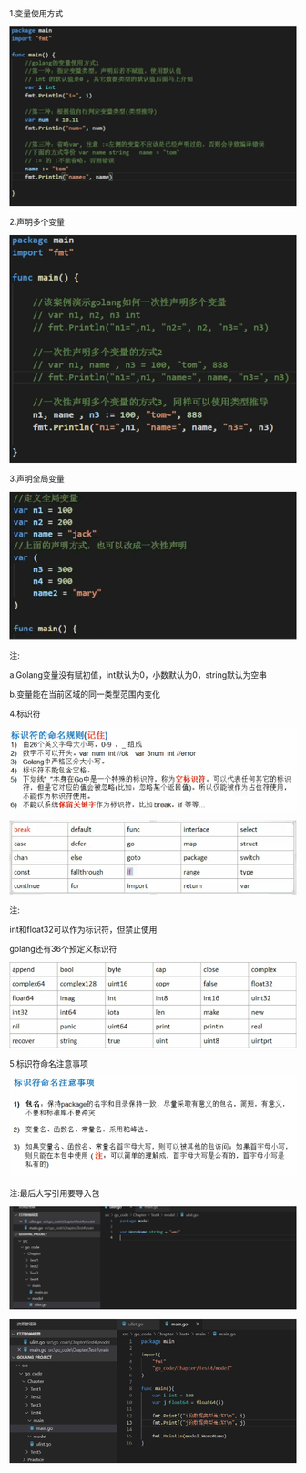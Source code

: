 1.变量使用方式

![001](001.png)

2.声明多个变量

![002](002.png)

3.声明全局变量

![003](003.png)

注:

a.Golang变量没有赋初值，int默认为0，小数默认为0，string默认为空串

b.变量能在当前区域的同一类型范围内变化

4.标识符

![004](004.png)

![005](005.png)

注:

int和float32可以作为标识符，但禁止使用

golang还有36个预定义标识符

![006](006.png)

5.标识符命名注意事项

![007](007.png)

注:最后大写引用要导入包

![008](008.png)

![009](009.png)

